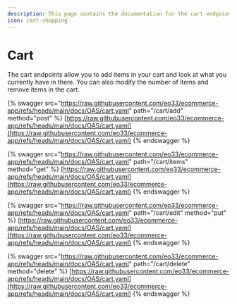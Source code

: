 ```yaml
---
description: This page contains the documentation for the cart endpoints.
icon: cart-shopping
---
```


# Cart

The cart endpoints allow you to add items in your cart and look at what you currently have in there. You can also modify the number of items and remove items in the cart.



{% swagger src="https://raw.githubusercontent.com/eo33/ecommerce-app/refs/heads/main/docs/OAS/cart.yaml" path="/cart/add" method="post" %}
[https://raw.githubusercontent.com/eo33/ecommerce-app/refs/heads/main/docs/OAS/cart.yaml](https://raw.githubusercontent.com/eo33/ecommerce-app/refs/heads/main/docs/OAS/cart.yaml)
{% endswagger %}

{% swagger src="https://raw.githubusercontent.com/eo33/ecommerce-app/refs/heads/main/docs/OAS/cart.yaml" path="/cart/items" method="get" %}
[https://raw.githubusercontent.com/eo33/ecommerce-app/refs/heads/main/docs/OAS/cart.yaml](https://raw.githubusercontent.com/eo33/ecommerce-app/refs/heads/main/docs/OAS/cart.yaml)
{% endswagger %}

{% swagger src="https://raw.githubusercontent.com/eo33/ecommerce-app/refs/heads/main/docs/OAS/cart.yaml" path="/cart/edit" method="put" %}
[https://raw.githubusercontent.com/eo33/ecommerce-app/refs/heads/main/docs/OAS/cart.yaml](https://raw.githubusercontent.com/eo33/ecommerce-app/refs/heads/main/docs/OAS/cart.yaml)
{% endswagger %}

{% swagger src="https://raw.githubusercontent.com/eo33/ecommerce-app/refs/heads/main/docs/OAS/cart.yaml" path="/cart/delete" method="delete" %}
[https://raw.githubusercontent.com/eo33/ecommerce-app/refs/heads/main/docs/OAS/cart.yaml](https://raw.githubusercontent.com/eo33/ecommerce-app/refs/heads/main/docs/OAS/cart.yaml)
{% endswagger %}
